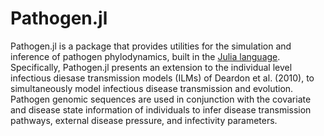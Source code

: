 # Pathogen.jl

<!-- [![Build Status](https://travis-ci.org/jangevaa/Pathogen.jl.svg?branch=master)](https://travis-ci.org/jangevaa/Pathogen.jl) -->

Pathogen.jl is a package that provides utilities for the simulation and
inference of pathogen phylodynamics, built in the [Julia
language](http://julialang.org). Specifically, Pathogen.jl presents an extension
to the individual level infectious diesase transmission models (ILMs) of Deardon
et al. (2010), to simultaneously model infectious disease transmission and
evolution. Pathogen genomic sequences are used in conjunction with the covariate
and disease state information of individuals to infer disease transmission
pathways, external disease pressure, and infectivity parameters.

<!-- ![Epidemic simulation](http://i.imgur.com/XImyJHE.gif) -->
